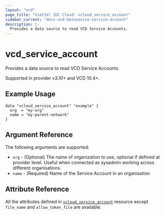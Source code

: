 ```yaml
---
layout: "vcd"
page_title: "Viettel IDC Cloud: vcloud_service_account"
sidebar_current: "docs-vcd-datasource-service-account"
description: |-
  Provides a data source to read VCD Service Accounts.
---
```


# vcd\_service\_account

Provides a data source to read VCD Service Accounts.

Supported in provider *v3.10+* and VCD 10.4+.

## Example Usage

```hcl
data "vcloud_service_account" "example" {
  org  = "my-org"
  name = "my-parent-network"
}
```

## Argument Reference

The following arguments are supported:

* `org` - (Optional) The name of organization to use, optional if defined at provider level. Useful
  when connected as sysadmin working across different organisations.
* `name` - (Required) Name of the Service Account in an organisation

## Attribute Reference

All the attributes defined in [`vcloud_service_account`](/providers/vmware/vcd/latest/docs/resources/service_account)
resource except `file_name` and `allow_token_file` are available.
